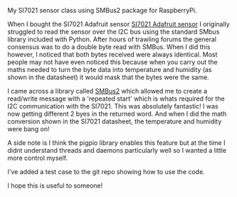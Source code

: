 My SI7021 sensor class using SMBus2 package for RaspberryPi.

When I bought the SI7021 Adafruit sensor [SI7021 Adafruit sensor](https://www.adafruit.com/product/3251)
I originally struggled to read the sensor over the I2C bus using the standard SMbus library included with Python.
After hours of trawling forums the general consensus was to do a double byte read with SMBus. When I did this however,
I noticed that both bytes received were always identical. Most people may not have even noticed this because when
you carry out the maths needed to turn the byte data into temperature and humidity (as shown in the datasheet) it would 
mask that the bytes were the same.

I came across a library called [SMBus2](https://github.com/kplindegaard/smbus2) which allowed me to create a read/write
message with a 'repeated start' which is whats required for the I2C communication with the SI7021. This was absolutely
fantastic! I was now getting different 2 byes in the returned word. And when I did the math conversion shown in the SI7021 
datasheet, the temperature and humidity were bang on!

A side note is I think the pigpio library enables this feature but at the time I didnt understand threads and daemons 
particularly well so I wanted a little more control myself.

I've added a test case to the git repo showing how to use the code.

I hope this is useful to someone!